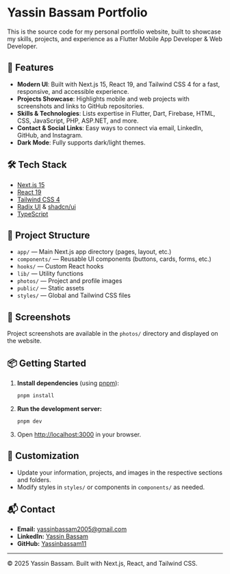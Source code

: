 
# Yassin Bassam Portfolio

This is the source code for my personal portfolio website, built to showcase my skills, projects, and experience as a Flutter Mobile App Developer & Web Developer.

## 🚀 Features

- **Modern UI**: Built with Next.js 15, React 19, and Tailwind CSS 4 for a fast, responsive, and accessible experience.
- **Projects Showcase**: Highlights mobile and web projects with screenshots and links to GitHub repositories.
- **Skills & Technologies**: Lists expertise in Flutter, Dart, Firebase, HTML, CSS, JavaScript, PHP, ASP.NET, and more.
- **Contact & Social Links**: Easy ways to connect via email, LinkedIn, GitHub, and Instagram.
- **Dark Mode**: Fully supports dark/light themes.

## 🛠️ Tech Stack

- [Next.js 15](https://nextjs.org/)
- [React 19](https://react.dev/)
- [Tailwind CSS 4](https://tailwindcss.com/)
- [Radix UI](https://www.radix-ui.com/) & [shadcn/ui](https://ui.shadcn.com/)
- [TypeScript](https://www.typescriptlang.org/)

## 📂 Project Structure

- `app/` — Main Next.js app directory (pages, layout, etc.)
- `components/` — Reusable UI components (buttons, cards, forms, etc.)
- `hooks/` — Custom React hooks
- `lib/` — Utility functions
- `photos/` — Project and profile images
- `public/` — Static assets
- `styles/` — Global and Tailwind CSS files

## 📸 Screenshots

Project screenshots are available in the `photos/` directory and displayed on the website.

## 📦 Getting Started

1. **Install dependencies** (using [pnpm](https://pnpm.io/)):
	```sh
	pnpm install
	```
2. **Run the development server:**
	```sh
	pnpm dev
	```
3. Open [http://localhost:3000](http://localhost:3000) in your browser.

## 📝 Customization

- Update your information, projects, and images in the respective sections and folders.
- Modify styles in `styles/` or components in `components/` as needed.

## 📬 Contact

- **Email:** yassinbassam2005@gmail.com
- **LinkedIn:** [Yassin Bassam](https://www.linkedin.com/in/yassin-bassam-8442b81b1/)
- **GitHub:** [Yassinbassam11](https://github.com/Yassinbassam11)

---

© 2025 Yassin Bassam. Built with Next.js, React, and Tailwind CSS.

